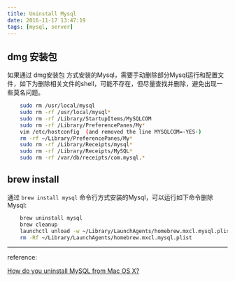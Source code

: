 ```yaml
---
title: Uninstall Mysql
date: 2016-11-17 13:47:19
tags: [mysql, server]
---
```


## dmg 安装包

如果通过 dmg安装包 方式安装的Mysql，需要手动删除部分Mysql运行和配置文件，如下为删除相关文件的shell，可能不存在，但尽量查找并删除，避免出现一些莫名问题。

``` bash
    sudo rm /usr/local/mysql
    sudo rm -rf /usr/local/mysql*
    sudo rm -rf /Library/StartupItems/MySQLCOM
    sudo rm -rf /Library/PreferencePanes/My*
    vim /etc/hostconfig  (and removed the line MYSQLCOM=-YES-)
    rm -rf ~/Library/PreferencePanes/My*
    sudo rm -rf /Library/Receipts/mysql*
    sudo rm -rf /Library/Receipts/MySQL*
    sudo rm -rf /var/db/receipts/com.mysql.*
```

<!-- more -->

## brew install

通过 `brew install mysql` 命令行方式安装的Mysql，可以运行如下命令删除Mysql:

``` bash
    brew uninstall mysql
    brew cleanup
    launchctl unload -w ~/Library/LaunchAgents/homebrew.mxcl.mysql.plist
    rm -Rf ~/Library/LaunchAgents/homebrew.mxcl.mysql.plist
```

---

reference:

[How do you uninstall MySQL from Mac OS X?][ref-01]

[ref-01]: http://stackoverflow.com/questions/1436425/how-do-you-uninstall-mysql-from-mac-os-x
